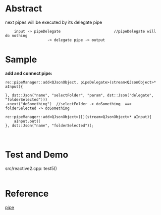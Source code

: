 # Abstract
next pipes will be executed by its delegate pipe
```
    input -> pipeDelegate                        //pipeDelegate will do nothing
                   -> delegate pipe -> output
```

# Sample
**add and connect pipe:**  
```
re::pipeManager::add<QJsonObject, pipeDelegate>(stream<QJsonObject>* aInput){
    
}, dst::Json("name", "selectFolder", "param", dst::Json("delegate", "folderSelected")))
->next("doSomething")  //selectFolder -> doSomething  ==> folderSelected -> doSomething

re::pipeManager::add<QJsonObject>([](stream<QJsonObject>* aInput){
    aInput.out()
}, dst::Json("name", "folderSelected"));
```  
</br>

# Test and Demo
src/reactive2.cpp: test5()  
</br>

# Reference
[pipe](pipe.md)